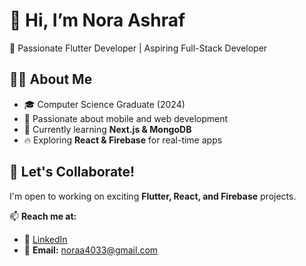 # 👋 Hi, I’m Nora Ashraf

🚀 Passionate Flutter Developer | Aspiring Full-Stack Developer  

## 👩‍💻 About Me  
- 🎓 Computer Science Graduate (2024)  
- 💙 Passionate about mobile and web development  
- 🌱 Currently learning **Next.js & MongoDB**  
- 🔥 Exploring **React & Firebase** for real-time apps  

  

## 🤝 Let's Collaborate!  
I'm open to working on exciting **Flutter, React, and Firebase** projects.  

📫 **Reach me at:**  
- 💼 [LinkedIn](https://www.linkedin.com/in/noraaashraf/)  
- 📧 **Email:** noraa4033@gmail.com  


